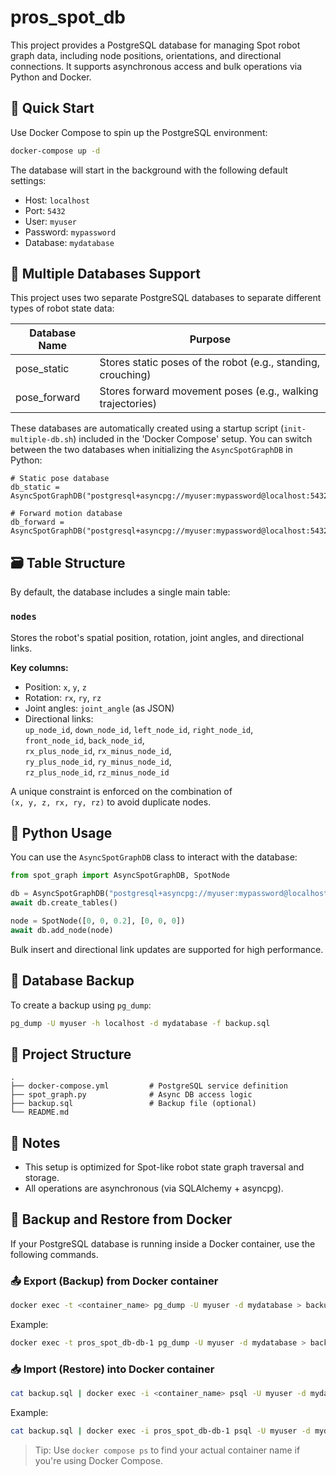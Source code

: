 # pros_spot_db

This project provides a PostgreSQL database for managing Spot robot graph data, including node positions, orientations, and directional connections. It supports asynchronous access and bulk operations via Python and Docker.

## 🚀 Quick Start

Use Docker Compose to spin up the PostgreSQL environment:

```bash
docker-compose up -d
```

The database will start in the background with the following default settings:

- Host: `localhost`
- Port: `5432`
- User: `myuser`
- Password: `mypassword`
- Database: `mydatabase`

## 🧠 Multiple Databases Support

This project uses two separate PostgreSQL databases to separate different types of robot state data:

|Database Name	|Purpose|
|-|-|
|pose_static|	Stores static poses of the robot (e.g., standing, crouching)|
|pose_forward|	Stores forward movement poses (e.g., walking trajectories)|

These databases are automatically created using a startup script (`init-multiple-db.sh`) included in the 'Docker Compose' setup.
You can switch between the two databases when initializing the `AsyncSpotGraphDB` in Python:
```
# Static pose database
db_static = AsyncSpotGraphDB("postgresql+asyncpg://myuser:mypassword@localhost:5432/pose_static")

# Forward motion database
db_forward = AsyncSpotGraphDB("postgresql+asyncpg://myuser:mypassword@localhost:5432/pose_forward_trot")
```
## 🗃️ Table Structure

By default, the database includes a single main table:

### `nodes`

Stores the robot's spatial position, rotation, joint angles, and directional links.

**Key columns:**

- Position: `x`, `y`, `z`
- Rotation: `rx`, `ry`, `rz`
- Joint angles: `joint_angle` (as JSON)
- Directional links:  
  `up_node_id`, `down_node_id`, `left_node_id`, `right_node_id`,  
  `front_node_id`, `back_node_id`,  
  `rx_plus_node_id`, `rx_minus_node_id`,  
  `ry_plus_node_id`, `ry_minus_node_id`,  
  `rz_plus_node_id`, `rz_minus_node_id`

A unique constraint is enforced on the combination of  
`(x, y, z, rx, ry, rz)` to avoid duplicate nodes.

## 🐍 Python Usage

You can use the `AsyncSpotGraphDB` class to interact with the database:

```python
from spot_graph import AsyncSpotGraphDB, SpotNode

db = AsyncSpotGraphDB("postgresql+asyncpg://myuser:mypassword@localhost:5432/mydatabase")
await db.create_tables()

node = SpotNode([0, 0, 0.2], [0, 0, 0])
await db.add_node(node)
```

Bulk insert and directional link updates are supported for high performance.

## 💾 Database Backup

To create a backup using `pg_dump`:

```bash
pg_dump -U myuser -h localhost -d mydatabase -f backup.sql
```

## 📁 Project Structure

```
.
├── docker-compose.yml         # PostgreSQL service definition
├── spot_graph.py              # Async DB access logic
├── backup.sql                 # Backup file (optional)
└── README.md
```

## 📌 Notes

- This setup is optimized for Spot-like robot state graph traversal and storage.
- All operations are asynchronous (via SQLAlchemy + asyncpg).

## 🐳 Backup and Restore from Docker

If your PostgreSQL database is running inside a Docker container, use the following commands.

### 📤 Export (Backup) from Docker container

```bash
docker exec -t <container_name> pg_dump -U myuser -d mydatabase > backup.sql
```

Example:

```bash
docker exec -t pros_spot_db-db-1 pg_dump -U myuser -d mydatabase > backup.sql
```

### 📥 Import (Restore) into Docker container

```bash
cat backup.sql | docker exec -i <container_name> psql -U myuser -d mydatabase
```

Example:

```bash
cat backup.sql | docker exec -i pros_spot_db-db-1 psql -U myuser -d mydatabase
```

> Tip: Use `docker compose ps` to find your actual container name if you're using Docker Compose.